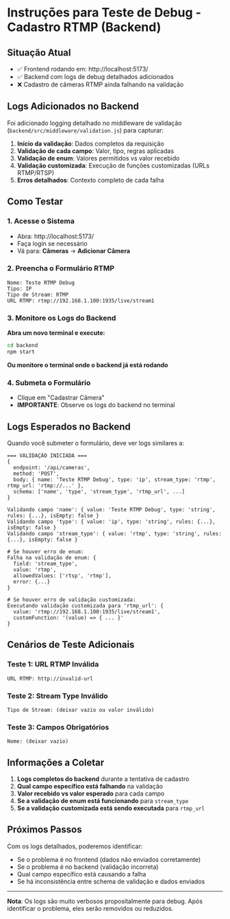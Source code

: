 # Instruções para Teste de Debug - Cadastro RTMP (Backend)

## Situação Atual
- ✅ Frontend rodando em: http://localhost:5173/
- ✅ Backend com logs de debug detalhados adicionados
- ❌ Cadastro de câmeras RTMP ainda falhando na validação

## Logs Adicionados no Backend

Foi adicionado logging detalhado no middleware de validação (`backend/src/middleware/validation.js`) para capturar:

1. **Início da validação**: Dados completos da requisição
2. **Validação de cada campo**: Valor, tipo, regras aplicadas
3. **Validação de enum**: Valores permitidos vs valor recebido
4. **Validação customizada**: Execução de funções customizadas (URLs RTMP/RTSP)
5. **Erros detalhados**: Contexto completo de cada falha

## Como Testar

### 1. Acesse o Sistema
- Abra: http://localhost:5173/
- Faça login se necessário
- Vá para: **Câmeras** → **Adicionar Câmera**

### 2. Preencha o Formulário RTMP
```
Nome: Teste RTMP Debug
Tipo: IP
Tipo de Stream: RTMP
URL RTMP: rtmp://192.168.1.100:1935/live/stream1
```

### 3. Monitore os Logs do Backend

**Abra um novo terminal e execute:**
```bash
cd backend
npm start
```

**Ou monitore o terminal onde o backend já está rodando**

### 4. Submeta o Formulário
- Clique em "Cadastrar Câmera"
- **IMPORTANTE**: Observe os logs do backend no terminal

## Logs Esperados no Backend

Quando você submeter o formulário, deve ver logs similares a:

```
=== VALIDAÇÃO INICIADA ===
{
  endpoint: '/api/cameras',
  method: 'POST',
  body: { name: 'Teste RTMP Debug', type: 'ip', stream_type: 'rtmp', rtmp_url: 'rtmp://...' },
  schema: ['name', 'type', 'stream_type', 'rtmp_url', ...]
}

Validando campo 'name': { value: 'Teste RTMP Debug', type: 'string', rules: {...}, isEmpty: false }
Validando campo 'type': { value: 'ip', type: 'string', rules: {...}, isEmpty: false }
Validando campo 'stream_type': { value: 'rtmp', type: 'string', rules: {...}, isEmpty: false }

# Se houver erro de enum:
Falha na validação de enum: {
  field: 'stream_type',
  value: 'rtmp',
  allowedValues: ['rtsp', 'rtmp'],
  error: {...}
}

# Se houver erro de validação customizada:
Executando validação customizada para 'rtmp_url': {
  value: 'rtmp://192.168.1.100:1935/live/stream1',
  customFunction: '(value) => { ... }'
}
```

## Cenários de Teste Adicionais

### Teste 1: URL RTMP Inválida
```
URL RTMP: http://invalid-url
```

### Teste 2: Stream Type Inválido
```
Tipo de Stream: (deixar vazio ou valor inválido)
```

### Teste 3: Campos Obrigatórios
```
Nome: (deixar vazio)
```

## Informações a Coletar

1. **Logs completos do backend** durante a tentativa de cadastro
2. **Qual campo específico está falhando** na validação
3. **Valor recebido vs valor esperado** para cada campo
4. **Se a validação de enum está funcionando** para `stream_type`
5. **Se a validação customizada está sendo executada** para `rtmp_url`

## Próximos Passos

Com os logs detalhados, poderemos identificar:
- Se o problema é no frontend (dados não enviados corretamente)
- Se o problema é no backend (validação incorreta)
- Qual campo específico está causando a falha
- Se há inconsistência entre schema de validação e dados enviados

---

**Nota**: Os logs são muito verbosos propositalmente para debug. Após identificar o problema, eles serão removidos ou reduzidos.